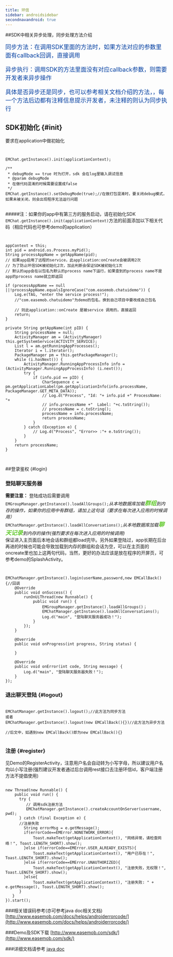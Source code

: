 ```yaml
---
title: 环信
sidebar: androidsidebar
secondnavandroid: true
---
```



##SDK中相关异步处理，同步处理方法介绍

<font size="4" color="#033FA1">同步方法：在调用SDK里面的方法时，如果方法对应的参数里面有callback回调，直接调用

异步执行：调用SDK的方法里面没有对应callback参数，则需要开发者来异步操作

具体是否异步还是同步，也可以参考相关文档介绍的方法，，每一个方法后边都有注释信息提示开发者，未注释的则认为同步执行</font>

## SDK初始化    {#init}

要求在application中做初始化

<pre class="hll"><code class="language-java">

EMChat.getInstance().init(applicationContext);

/**
 * debugMode == true 时为打开，sdk 会在log里输入调试信息
 * @param debugMode
 * 在做代码混淆的时候需要设置成false
 */
EMChat.getInstance().setDebugMode(true);//在做打包混淆时，要关闭debug模式，如果未被关闭，则会出现程序无法运行问题
        
</code></pre>

#####注：如果你的app中有第三方的服务启动，请在初始化SDK <code class="language-java">EMChat.getInstance().init(applicationContext)</code>方法的前面添加以下相关代码（相应代码也可参考demo的application）

<pre class="hll"><code class="language-java">

appContext = this;
int pid = android.os.Process.myPid();
String processAppName = getAppName(pid);
// 如果app启用了远程的service，此application:onCreate会被调用2次
// 为了防止环信SDK被初始化2次，加此判断会保证SDK被初始化1次
// 默认的app会在以包名为默认的process name下运行，如果查到的process name不是app的process name就立即返回

if (processAppName == null ||!processAppName.equalsIgnoreCase("com.easemob.chatuidemo")) {
    Log.e(TAG, "enter the service process!");
    //"com.easemob.chatuidemo"为demo的包名，换到自己项目中要改成自己包名
    
    // 则此application::onCreate 是被service 调用的，直接返回
    return;
}

private String getAppName(int pID) {
	String processName = null;
	ActivityManager am = (ActivityManager) this.getSystemService(ACTIVITY_SERVICE);
	List l = am.getRunningAppProcesses();
	Iterator i = l.iterator();
	PackageManager pm = this.getPackageManager();
	while (i.hasNext()) {
		ActivityManager.RunningAppProcessInfo info = (ActivityManager.RunningAppProcessInfo) (i.next());
		try {
			if (info.pid == pID) {
				CharSequence c = pm.getApplicationLabel(pm.getApplicationInfo(info.processName, PackageManager.GET_META_DATA));
				// Log.d("Process", "Id: "+ info.pid +" ProcessName: "+
				// info.processName +"  Label: "+c.toString());
				// processName = c.toString();
				processName = info.processName;
				return processName;
			}
		} catch (Exception e) {
			// Log.d("Process", "Error>> :"+ e.toString());
		}
	}
	return processName;
}
	
	
</code></pre>


##登录鉴权    {#login}

### 登陆聊天服务器

<strong>需要注意：</strong>
登陆成功后需要调用<br/>
<code class="language-java">EMGroupManager.getInstance().loadAllGroups();</code><i>从本地数据库加载<b><font color="#65CB31" size="4em">群组</font></b>到内存的操作，如果你的应用中有群组，请加上这句话（要求在每次进入应用的时候调用）</i><br/>
<code class="language-java">EMChatManager.getInstance().loadAllConversations();</code><i>从本地数据库加载<b><font color="#65CB31" size="4em">聊天记录</font></b>到内存的操作(强烈要求在每次进入应用的时候调用)</i><br/>
保证进入主页面后本地会话和群组都load完毕。另外如果登陆过，app长期在后台再进的时候也可能会导致加载到内存的群组和会话为空，可以在主页面的oncreate里也加上这两句代码，当然，更好的办法应该是放在程序的开屏页，可参考demo的SplashActivity。

<pre class="hll"><code class="language-java">

EMChatManager.getInstance().login(userName,password,new EMCallBack() {//回调
	@Override
	public void onSuccess() {
		runOnUiThread(new Runnable() {
			public void run() {
				EMGroupManager.getInstance().loadAllGroups()；
				EMChatManager.getInstance().loadAllConversations();
				Log.d("main", "登陆聊天服务器成功！");		
			}
		});
	}

	@Override
	public void onProgress(int progress, String status) {

	}

	@Override
	public void onError(int code, String message) {
		Log.d("main", "登陆聊天服务器失败！");
	}
});
</code></pre>

### 退出聊天登陆  {#logout}

<pre class="hll"><code class="language-java">
EMChatManager.getInstance().logout();//此方法为同步方法
或者
EMChatManager.getInstance().logout(new EMCallBack(){})//此方法为异步方法<br/>
//后文中，如遇到new EMCallBack()即为new EMCallBack(){}
	
</code></pre>

### 注册  {#register}

见Demo的RegisterActivity，注意用户名会自动转为小写字母，所以建议用户名均以小写注册(强烈建议开发者通过后台调用rest接口去注册环信id，客户端注册方法不提倡使用)
	
<pre class="hll"><code class="language-java">
new Thread(new Runnable() {
    public void run() {
      try {
         // 调用sdk注册方法
         EMChatManager.getInstance().createAccountOnServer(username, pwd);
      } catch (final Exception e) {
      //注册失败
		String errorMsg = e.getMessage();
		if(errorCode==EMError.NONETWORK_ERROR){
		    Toast.makeText(getApplicationContext(), "网络异常，请检查网络！", Toast.LENGTH_SHORT).show();
		}else if(errorCode==EMError.USER_ALREADY_EXISTS){
		    Toast.makeText(getApplicationContext(), "用户已存在！", Toast.LENGTH_SHORT).show();
		}else if(errorCode==EMError.UNAUTHORIZED){
			Toast.makeText(getApplicationContext(), "注册失败，无权限！", Toast.LENGTH_SHORT).show();
		}else{
			Toast.makeText(getApplicationContext(), "注册失败: " + e.getMessage(), Toast.LENGTH_SHORT).show();
      }
   }
}).start();
</code></pre>


									
###相关错误码参考(亦可参考java doc相关文档)
 [http://www.easemob.com/docs/helps/androiderrorcode/](http://www.easemob.com/docs/helps/androiderrorcode/)

###Demo及SDK下载
[http://www.easemob.com/sdk/](http://www.easemob.com/sdk/)
 
###详细文档请参考 [java doc](http://www.easemob.com/apidoc/android/chat/)
